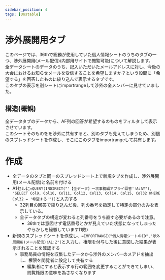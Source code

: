 ```yaml
---
sidebar_position: 4
tags: [Unstable]
---
```


# 渉外展開用タブ

このページでは、36thで総務が使用していた個人情報シートのうちのタブの一つ、渉外展開用(メール配信)(内部用サイトで閲覧可能)について解説します。<br />
全データシートのデータのうち、記入いただいたメールアドレスに対し、今後の大会におけるお知らせメールを受信することを希望しますか？という設問に「希望する」を回答したものに絞り込んで表示するタブです。<br />
このタブの表示を別シートにimportrangeして渉外の全メンバーに見せていました。<br />


## 構造(概観)

全データタブのデータから、AF列の回答が希望するのものをフィルタして表示させています。<br />
このシートそのものをを渉外に共有すると、別のタブも見えてしまうため、別個のスプレッドシートを作成し、そこにこのタブをimportrangeして共有します。

# 作成


- 全データのタブと同一のスプレッドシート上で新規タブを作成し、渉外展開用(メール配信)と名前を付ける
- A1セルに```=QUERY(INDIRECT("'【全データ】一次事務編アプライ回答'!A:AY"), "SELECT Col9, Col10, Col11, Col12, Col13, Col14, Col15, Col32 WHERE Col32 = '希望する'"))```と入力する
    - 32列目の回答で絞り込んだ後、列の番号を指定して特定の部分のみを表示している。
    - 全データタブの構造が変わると列番号をうち直す必要があるので注意。
        - 36thでは意図せず電話番号とかが見えていた状態になってしまったやらかしを経験しています(1敗)
- 新規のスプレッドシートを作成し、```=IMPORTRANGE("個人情報シートのID","渉外展開用(メール配信)!A1:Z")```と入力し、権限を付与した後に意図した結果が表示されることを確認する
    - 事務局員の情報を収集したデータから渉外のメンバーのメアドを抽出し、権限を閲覧者に設定して共有する
        - 編集者にすると表示する行の範囲を変更することができてしまい、閲覧権限の意味を為さなくなります